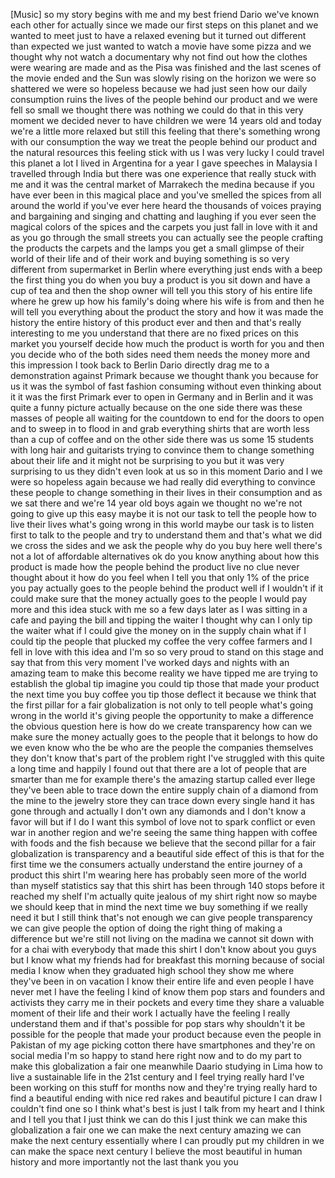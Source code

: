 
[Music]
so my story begins with me and my best
friend
Dario we&#39;ve known each other for
actually since we made our first steps
on this planet and we wanted to meet
just to have a relaxed evening but it
turned out different than expected we
just wanted to watch a movie have some
pizza and we thought why not watch a
documentary why not find out how the
clothes were wearing are made and as the
Pisa was finished and the last scenes of
the movie ended and the Sun was slowly
rising on the horizon we were so
shattered
we were so hopeless because we had just
seen how our daily consumption ruins the
lives of the people behind our product
and we were fell so small we thought
there was nothing we could do that in
this very moment we decided never to
have children
we were 14 years old and today we&#39;re a
little more relaxed but still this
feeling that there&#39;s something wrong
with our consumption the way we treat
the people behind our product and the
natural resources this feeling stick
with us I was very lucky I could travel
this planet a lot I lived in Argentina
for a year I gave speeches in Malaysia I
travelled through India but there was
one experience that really stuck with me
and it was the central market of
Marrakech the medina because if you have
ever been in this magical place and
you&#39;ve smelled the spices from all
around the world if you&#39;ve ever here
heard the thousands of voices praying
and bargaining and singing and chatting
and laughing if you ever seen the
magical colors of the spices and the
carpets you just fall in love with it
and as you go through the small streets
you can actually see the people crafting
the products the carpets and the lamps
you get a small glimpse of their world
of their life and of their work and
buying something is so very different
from supermarket in Berlin where
everything just ends with a beep the
first thing you do when you buy a
product is you sit down and have a cup
of tea and then the shop owner will tell
you this story of his entire life where
he grew up how his family&#39;s doing where
his wife is from and then he will tell
you everything about the product the
story and how it was made the history
the entire history of this product ever
and then and that&#39;s really interesting
to me you understand that there are no
fixed prices on this market you yourself
decide how much the product is worth for
you
and then you decide who of the both
sides need them needs the money more and
this impression I took back to Berlin
Dario directly drag me to a
demonstration against Primark because we
thought thank you because for us it was
the symbol of fast fashion consuming
without even thinking about it
it was the first Primark ever to open in
Germany and in Berlin and it was quite a
funny picture actually because on the
one side there was these masses of
people all waiting for the countdown to
end for the doors to open and to sweep
in to flood in and grab everything
shirts that are worth less than a cup of
coffee and on the other side there was
us some 15 students with long hair and
guitarists trying to convince them to
change something about their life and it
might not be surprising to you but it
was very surprising to us they didn&#39;t
even look at us
so in this moment Dario and I we were so
hopeless again because we had really did
everything to convince these people to
change something in their lives in their
consumption and as we sat there and
we&#39;re 14 year old boys again we thought
no we&#39;re not going to give up this easy
maybe it is not our task to tell the
people how to live their lives what&#39;s
going wrong in this world
maybe our task is to listen first to
talk to the people and try to understand
them and that&#39;s what we did we cross the
sides and we ask the people why do you
buy here well there&#39;s not a lot of
affordable alternatives
ok do you know anything about how this
product is made how the people behind
the product live no clue never thought
about it how do you feel when I tell you
that only 1% of the price you pay
actually goes to the people behind the
product well if I wouldn&#39;t if it could
make sure that the money actually goes
to the people I would pay more and this
idea stuck with me so a few days later
as I was sitting in a cafe and paying
the bill and tipping the waiter I
thought why can I only tip the waiter
what if I could give the money on in the
supply chain what if I could tip the
people that plucked my coffee the very
coffee farmers and I fell in love with
this idea and I&#39;m so so very proud to
stand on this stage and say that from
this very moment
I&#39;ve worked days and nights with an
amazing team to make this become reality
we have tipped me are trying to
establish the global tip imagine you
could tip those that made your product
the next time you buy coffee you tip
those deflect it because we think that
the first pillar for a fair
globalization is not only to tell people
what&#39;s going wrong in the world it&#39;s
giving people the opportunity to make a
difference the obvious question here is
how do we create transparency how can we
make sure the money actually goes to the
people that it belongs to how do we even
know who the be who are the people the
companies themselves they don&#39;t know
that&#39;s part of the problem right I&#39;ve
struggled with this quite a long time
and happily I found out that there are a
lot of people that are smarter than me
for example there&#39;s the amazing startup
called ever llege they&#39;ve been able to
trace down the entire supply chain of a
diamond from the mine to the jewelry
store they can trace down every single
hand it has gone through and actually I
don&#39;t own any diamonds and I don&#39;t know
a favor will but if I do I want this
symbol of love not to spark conflict or
even war in another region and we&#39;re
seeing the same thing happen with coffee
with foods and the fish because we
believe that the second pillar for a
fair globalization is transparency and a
beautiful side effect of this is that
for the first time we the consumers
actually understand the entire journey
of a product this shirt I&#39;m wearing here
has probably seen more of the world than
myself statistics say that this shirt
has been through 140 stops before it
reached my shelf I&#39;m actually quite
jealous of my shirt right now so maybe
we should keep that in mind the next
time we buy something if we really need
it
but I still think that&#39;s not enough we
can give people transparency we can give
people the option of doing the right
thing of making a difference but we&#39;re
still not living on the madina we cannot
sit down with for a chai with everybody
that made this shirt I don&#39;t know about
you guys but I know what my friends had
for breakfast this morning because of
social media I know when they graduated
high school they show me where they&#39;ve
been in on vacation I know their entire
life and even people I have never met I
have the feeling I kind of know them pop
stars and founders and activists they
carry me
in their pockets and every time they
share a valuable moment of their life
and their work I actually have the
feeling I really understand them and if
that&#39;s possible for pop stars why
shouldn&#39;t it be possible for the people
that made your product because even the
people in Pakistan of my age picking
cotton there have smartphones and
they&#39;re on social media
I&#39;m so happy to stand here right now and
to do my part to make this globalization
a fair one meanwhile Daario studying in
Lima how to live a sustainable life in
the 21st century and I feel trying
really hard I&#39;ve been working on this
stuff for months now and they&#39;re trying
really hard to find a beautiful ending
with nice red rakes and beautiful
picture I can draw I couldn&#39;t find one
so I think what&#39;s best is just I talk
from my heart and I think and I tell you
that I just think we can do this I just
think we can make this globalization a
fair one we can make the next century
amazing we can make the next century
essentially where I can proudly put my
children in we can make the space next
century I believe the most beautiful in
human history and more importantly not
the last thank you
you
